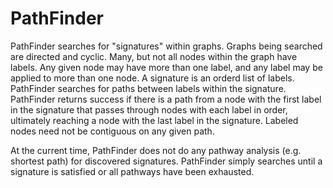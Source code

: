 # PathFinder
PathFinder searches for "signatures" within graphs. Graphs being searched are 
directed and cyclic. Many, but not all nodes within the graph have labels. Any 
given node may have more than one label, and any label may be applied to more 
than one node. A signature is an orderd list of labels. PathFinder searches for 
paths between labels within the signature. PathFinder returns success if there 
is a path from a node with the first label in the signature that passes through 
nodes with each label in order, ultimately reaching a node with the last label 
in the signature. Labeled nodes need not be contiguous on any given path. 

At the current time, PathFinder does not do any pathway analysis (e.g. shortest
path) for discovered signatures. PathFinder simply searches until a signature is
satisfied or all pathways have been exhausted.
